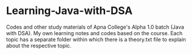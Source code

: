 # Learning-Java-with-DSA
Codes and other study materials of Apna College's Alpha 1.0 batch (Java with DSA). My own learning notes and codes based on the course.
Each topic has a separate folder within which there is a theory.txt file to explain about the respective topic.
